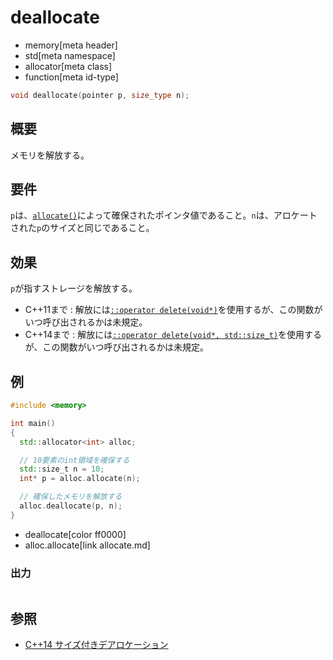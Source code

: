 # deallocate
* memory[meta header]
* std[meta namespace]
* allocator[meta class]
* function[meta id-type]

```cpp
void deallocate(pointer p, size_type n);
```

## 概要
メモリを解放する。


## 要件
`p`は、[`allocate()`](allocate.md)によって確保されたポインタ値であること。`n`は、アロケートされた`p`のサイズと同じであること。


## 効果
`p`が指すストレージを解放する。

- C++11まで : 解放には[`::operator delete(void*)`](/reference/new/op_delete.md)を使用するが、この関数がいつ呼び出されるかは未規定。
- C++14まで : 解放には[`::operator delete(void*, std::size_t)`](/reference/new/op_delete.md)を使用するが、この関数がいつ呼び出されるかは未規定。


## 例
```cpp example
#include <memory>

int main()
{
  std::allocator<int> alloc;

  // 10要素のint領域を確保する
  std::size_t n = 10;
  int* p = alloc.allocate(n);

  // 確保したメモリを解放する
  alloc.deallocate(p, n);
}
```
* deallocate[color ff0000]
* alloc.allocate[link allocate.md]

### 出力
```
```


## 参照
- [C++14 サイズ付きデアロケーション](/lang/cpp14/sized_deallocation.md)

